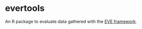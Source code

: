 # evertools
An R package to evaluate data gathered with the [EVE framework](https://cog-ethz.github.io/EVE/).

